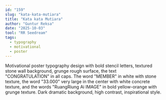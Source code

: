 ```yaml
---
id: "159"
slug: "kata-kata-mutiara"
title: "Kata kata Mutiara"
author: "Guntur Reksa"
date: "2025-10-03"
tool: "RR Seedream"
tags:
  - typography
  - motivational
  - poster
---
```

Motivational poster typography design with bold stencil letters, textured stone wall background, grunge rough surface, the text "CONGRATULATION" in all caps. The word "MEMBER" in white with stone texture, the word "33.000" very large in the center with white concrete texture, and the words "RuangRiung Ai IMAGE" in bold yellow-orange with grunge texture. Dark dramatic background, high contrast, inspirational style.

